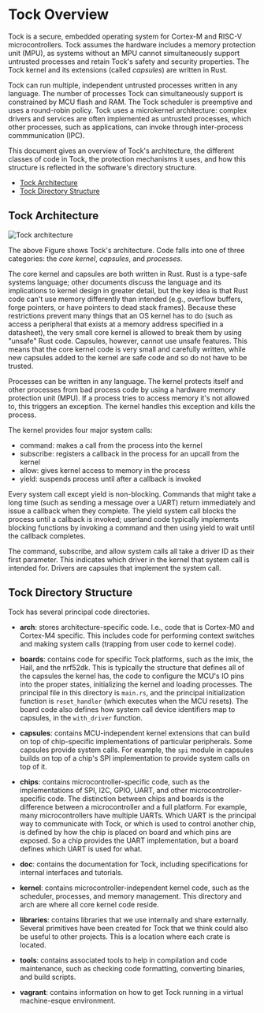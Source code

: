 # Tock Overview

Tock is a secure, embedded operating system for Cortex-M and RISC-V
microcontrollers. Tock assumes the hardware includes a memory protection unit
(MPU), as systems without an MPU cannot simultaneously support untrusted
processes and retain Tock's safety and security properties. The Tock kernel and
its extensions (called *capsules*) are written in Rust.

Tock can run multiple, independent untrusted processes written in
any language. The number of processes Tock can simultaneously support
is constrained by MCU flash and RAM. The Tock scheduler is preemptive and
uses a round-robin policy. Tock uses a microkernel architecture: complex
drivers and services are often implemented as untrusted processes, which
other processes, such as applications, can invoke through inter-process
commmunication (IPC).

This document gives an overview of Tock's architecture, the different
classes of code in Tock, the protection mechanisms it uses, and how this
structure is reflected in the software's directory structure.

<!-- npm i -g markdown-toc; markdown-toc -i Overview.md -->

<!-- toc -->

- [Tock Architecture](#tock-architecture)
- [Tock Directory Structure](#tock-directory-structure)

<!-- tocstop -->

## Tock Architecture

![Tock architecture](tock-stack.png)

The above Figure shows Tock's architecture. Code falls into one of three
categories: the *core kernel*, *capsules*, and *processes*.

The core kernel and capsules are both written in Rust. Rust is a
type-safe systems language; other documents discuss the language and
its implications to kernel design in greater detail, but the
key idea is that Rust code can't use memory differently than intended
(e.g., overflow buffers, forge pointers, or have pointers to dead
stack frames). Because these restrictions prevent many things that
an OS kernel has to do (such as access a peripheral that exists at a
memory address specified in a datasheet), the very small core kernel
is allowed to break them by using "unsafe" Rust code. Capsules,
however, cannot use unsafe features. This means that the core kernel
code is very small and carefully written, while new capsules added
to the kernel are safe code and so do not have to be trusted.

Processes can be written in any language. The kernel protects itself and
other processes from bad process code by using a hardware memory
protection unit (MPU). If a process tries to access memory it's not
allowed to, this triggers an exception. The kernel handles this exception
and kills the process.

The kernel provides four major system calls:

  * command: makes a call from the process into the kernel
  * subscribe: registers a callback in the process for an upcall from the kernel
  * allow: gives kernel access to memory in the process
  * yield: suspends process until after a callback is invoked

Every system call except yield is non-blocking. Commands that
might take a long time (such as sending a message over a UART)
return immediately and issue a callback when they complete.
The yield system call blocks the process until a callback
is invoked; userland code typically implements blocking
functions by invoking a command and then using yield to wait
until the callback completes.

The command, subscribe, and allow system calls all take a driver
ID as their first parameter. This indicates which driver in the
kernel that system call is intended for. Drivers are capsules that
implement the system call.


## Tock Directory Structure

Tock has several principal code directories.

- **arch**: stores architecture-specific code. I.e., code that
is Cortex-M0 and Cortex-M4 specific. This includes code for performing
context switches and making system calls (trapping from user code to
kernel code).

- **boards**: contains code for specific Tock platforms, such as
the imix, the Hail, and the nrf52dk. This is typically the structure
that defines all of the capsules the kernel has, the code to configure the
MCU's IO pins into the proper states, initializing the kernel and loading
processes. The principal file in this directory is `main.rs`, and the
principal initialization function is `reset_handler` (which executes
when the MCU resets). The board code also defines how system call device
identifiers map to capsules, in the `with_driver` function.

- **capsules**: contains MCU-independent kernel extensions that
can build on top of chip-specific implementations of particular peripherals.
Some capsules provide system calls. For example, the `spi` module in capsules
builds on top of a chip's SPI implementation to provide system calls on
top of it.

- **chips**: contains microcontroller-specific code, such as the
implementations of SPI, I2C, GPIO, UART, and other microcontroller-specific
code. The distinction between chips and boards is the difference between
a microcontroller and a full platform. For example, many microcontrollers
have multiple UARTs. Which UART is the principal way to communicate with
Tock, or which is used to control another chip, is defined by how the chip
is placed on board and which pins are exposed. So a chip provides the UART
implementation, but a board defines which UART is used for what.

- **doc**: contains the documentation for Tock, including
specifications for internal interfaces and tutorials.

- **kernel**: contains microcontroller-independent kernel code,
such as the scheduler, processes, and memory management. This directory
and arch are where all core kernel code reside.

- **libraries**: contains libraries that we use internally and share
externally. Several primitives have been created for Tock that we think could
also be useful to other projects. This is a location where each crate is
located.

- **tools**: contains associated tools to help in compilation and
code maintenance, such as checking code formatting, converting binaries,
and build scripts.

- **vagrant**: contains information on how to get Tock running in a
virtual machine-esque environment.
